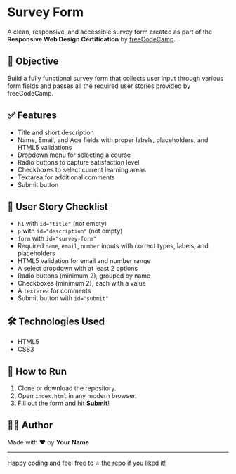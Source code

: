 # Survey Form

A clean, responsive, and accessible survey form created as part of the **Responsive Web Design Certification** by [freeCodeCamp](https://www.freecodecamp.org/).

## 🎯 Objective

Build a fully functional survey form that collects user input through various form fields and passes all the required user stories provided by freeCodeCamp.

## ✅ Features

- Title and short description
- Name, Email, and Age fields with proper labels, placeholders, and HTML5 validations
- Dropdown menu for selecting a course
- Radio buttons to capture satisfaction level
- Checkboxes to select current learning areas
- Textarea for additional comments
- Submit button

## 🧪 User Story Checklist

- `h1` with `id="title"` (not empty)
- `p` with `id="description"` (not empty)
- `form` with `id="survey-form"`
- Required `name`, `email`, `number` inputs with correct types, labels, and placeholders
- HTML5 validation for email and number range
- A select dropdown with at least 2 options
- Radio buttons (minimum 2), grouped by name
- Checkboxes (minimum 2), each with a value
- A `textarea` for comments
- Submit button with `id="submit"`

## 🛠️ Technologies Used

- HTML5
- CSS3

## 🚀 How to Run

1. Clone or download the repository.
2. Open `index.html` in any modern browser.
3. Fill out the form and hit **Submit**!

## 👨‍💻 Author

Made with ❤️ by **Your Name**

---

Happy coding and feel free to ⭐ the repo if you liked it!
